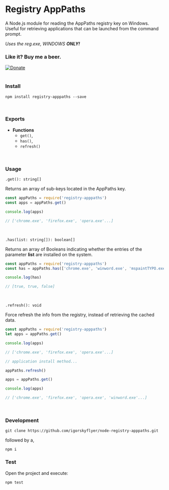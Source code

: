 # Registry AppPaths

A Node.js module for reading the AppPaths registry key on Windows. Useful for retrieving applications that can be launched from the command prompt.

_Uses the reg.exe, WINDOWS **ONLY!**_

### Like it? Buy me a beer.

[![Donate](https://img.shields.io/badge/Donate-PayPal-green.svg)](https://www.paypal.me/igorskyflyer)
<br><br>

### Install

```shell
npm install registry-apppaths --save
```

<br>

### Exports

- **Functions**
  - `get()`,<br>
  - `has()`,<br>
  - `refresh()`

 <br>

### Usage

`.get(): string[]`

Returns an array of sub-keys located in the AppPaths key.

```js
const appPaths = require('registry-apppaths')
const apps = appPaths.get()

console.log(apps)

// ['chrome.exe', 'firefox.exe', 'opera.exe'...]
```

<br>

`.has(list: string[]): boolean[]`

Returns an array of Booleans indicating whether the entries of the parameter **list** are installed on the system.

```js
const appPaths = require('registry-apppaths')
const has = appPaths.has(['chrome.exe', 'winword.exe', 'mspaintTYPO.exe'])

console.log(has)

// [true, true, false]
```

<br>

`.refresh(): void`

Force refresh the info from the registry, instead of retrieving the cached data.

```js
const appPaths = require('registry-apppaths')
let apps = appPaths.get()

console.log(apps)

// ['chrome.exe', 'firefox.exe', 'opera.exe'...]

// application install method...

appPaths.refresh()

apps = appPaths.get()

console.log(apps)

// ['chrome.exe', 'firefox.exe', 'opera.exe', 'winword.exe'...]
```

<br>

### Development

```shell
git clone https://github.com/igorskyflyer/node-registry-apppaths.git
```

followed by a,

```shell
npm i
```

### Test

Open the project and execute:

```shell
npm test
```
